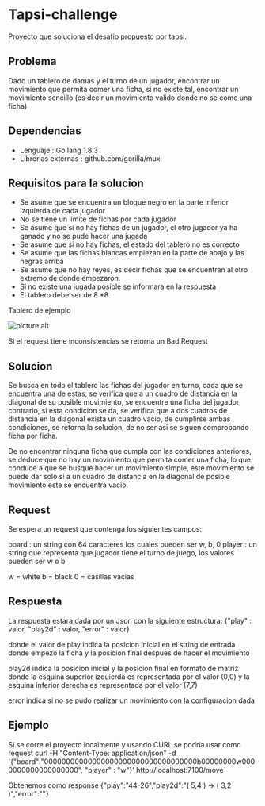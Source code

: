 # Tapsi-challenge

Proyecto que soluciona el desafio propuesto por tapsi.

## Problema
Dado un tablero de damas y el turno de un jugador, encontrar un movimiento que permita comer una ficha, si no existe tal, encontrar
un movimiento sencillo (es decir un movimiento valido donde no se come una ficha)

## Dependencias

* Lenguaje : Go lang 1.8.3
* Librerias externas : github.com/gorilla/mux

## Requisitos para la solucion
* Se asume que se encuentra un bloque negro en la parte inferior izquierda de cada jugador
* No se tiene un limite de fichas por cada jugador
* Se asume que si no hay fichas de un jugador, el otro jugador ya ha ganado y no se pude hacer una jugada
* Se asume que si no hay fichas, el estado del tablero no es correcto
* Se asume que las fichas blancas empiezan en la parte de abajo y las negras arriba
* Se asume que no hay reyes, es decir fichas que se encuentran al otro extremo de donde empezaron.
* Si no existe una jugada posible se informara en la respuesta
* El tablero debe ser de 8 *8

Tablero de ejemplo

![picture alt](https://skillgamesboard.com/GamesResources/checkers/Images/is_checkers.jpg "Title is optional")

Si el request tiene inconsistencias se retorna un Bad Request

## Solucion
Se busca en todo el tablero las fichas del jugador en turno, cada que se encuentra una de estas, se verifica que a un cuadro de
distancia en la diagonal de su posible movimiento, se encuentre una ficha del jugador contrario, si esta condicion se da, se 
verifica que a dos cuadros de distancia en la diagonal exista un cuadro vacio, de cumplirse ambas condiciones, se retorna la solucion,
de no ser asi se siguen comprobando ficha por ficha.

De no encontrar ninguna ficha que cumpla con las condiciones anteriores, se deduce que no hay un movimiento que permita comer una ficha,
lo que conduce a que se busque hacer un movimiento simple, este movimiento se puede dar solo si a un cuadro de distancia en la
diagonal de posible movimiento este se encuentra vacio.

## Request

Se espera un request que contenga los siguientes campos:

board : un string con 64 caracteres los cuales pueden ser w, b, 0
player : un string que representa que jugador tiene el turno de juego, los valores pueden ser w o b

w = white
b = black
0 = casillas vacias

## Respuesta

La respuesta estara dada por un Json con la siguiente estructura:
{"play" : valor, "play2d" : valor, "error" : valor}

donde el valor de play indica la posicion inicial en el string de entrada donde empezo la ficha y la posicion final despues de 
hacer el movimiento

play2d indica la posicion inicial y la posicion final en formato de matriz donde la esquina superior izquierda es representada por
el valor (0,0) y la esquina inferior derecha es representada por el valor (7,7)

error indica si no se pudo realizar un movimiento con la configuracion dada

## Ejemplo

Si se corre el proyecto localmente y usando CURL se podria usar como request
curl -H "Content-Type: application/json" -d '{"board":"00000000000000000000000000000000000b00000000w0000000000000000000", "player" : "w"}' http://localhost:7100/move

Obtenemos como response
{"play":"44-26","play2d":"( 5,4 ) -> ( 3,2 )","error":""}



